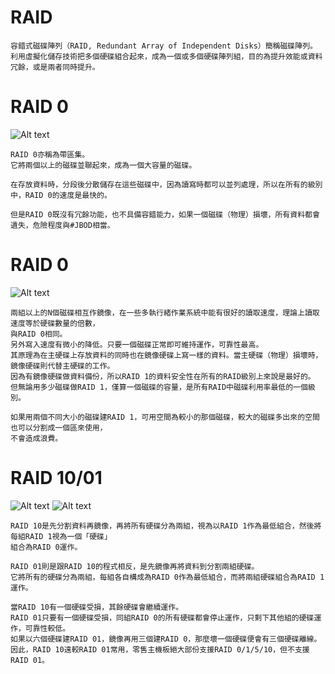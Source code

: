 # RAID
```
容錯式磁碟陣列（RAID, Redundant Array of Independent Disks）簡稱磁碟陣列。
利用虛擬化儲存技術把多個硬碟組合起來，成為一個或多個硬碟陣列組，目的為提升效能或資料冗餘，或是兩者同時提升。
```
# RAID 0
![Alt text](https://github.com/ChengHan16/Cs4high_4080E036/blob/master/image/130px-RAID_0.svg.png)
```
RAID 0亦稱為帶區集。
它將兩個以上的磁碟並聯起來，成為一個大容量的磁碟。

在存放資料時，分段後分散儲存在這些磁碟中，因為讀寫時都可以並列處理，所以在所有的級別中，RAID 0的速度是最快的。

但是RAID 0既沒有冗餘功能，也不具備容錯能力，如果一個磁碟（物理）損壞，所有資料都會遺失，危險程度與#JBOD相當。
```
# RAID 0
![Alt text](https://github.com/ChengHan16/Cs4high_4080E036/blob/master/image/130px-RAID_1.svg.png)
```
兩組以上的N個磁碟相互作鏡像，在一些多執行緒作業系統中能有很好的讀取速度，理論上讀取速度等於硬碟數量的倍數，
與RAID 0相同。
另外寫入速度有微小的降低。只要一個磁碟正常即可維持運作，可靠性最高。
其原理為在主硬碟上存放資料的同時也在鏡像硬碟上寫一樣的資料。當主硬碟（物理）損壞時，鏡像硬碟則代替主硬碟的工作。
因為有鏡像硬碟做資料備份，所以RAID 1的資料安全性在所有的RAID級別上來說是最好的。
但無論用多少磁碟做RAID 1，僅算一個磁碟的容量，是所有RAID中磁碟利用率最低的一個級別。

如果用兩個不同大小的磁碟建RAID 1，可用空間為較小的那個磁碟，較大的磁碟多出來的空間也可以分割成一個區來使用，
不會造成浪費。
```
# RAID 10/01
![Alt text](https://github.com/ChengHan16/Cs4high_4080E036/blob/master/image/220px-RAID_10.svg.png)
![Alt text](https://github.com/ChengHan16/Cs4high_4080E036/blob/master/image/RAID_01.svg.png)
```
RAID 10是先分割資料再鏡像，再將所有硬碟分為兩組，視為以RAID 1作為最低組合，然後將每組RAID 1視為一個「硬碟」
組合為RAID 0運作。

RAID 01則是跟RAID 10的程式相反，是先鏡像再將資料到分割兩組硬碟。
它將所有的硬碟分為兩組，每組各自構成為RAID 0作為最低組合，而將兩組硬碟組合為RAID 1運作。

當RAID 10有一個硬碟受損，其餘硬碟會繼續運作。
RAID 01只要有一個硬碟受損，同組RAID 0的所有硬碟都會停止運作，只剩下其他組的硬碟運作，可靠性較低。
如果以六個硬碟建RAID 01，鏡像再用三個建RAID 0，那麼壞一個硬碟便會有三個硬碟離線。
因此，RAID 10遠較RAID 01常用，零售主機板絕大部份支援RAID 0/1/5/10，但不支援RAID 01。
```
